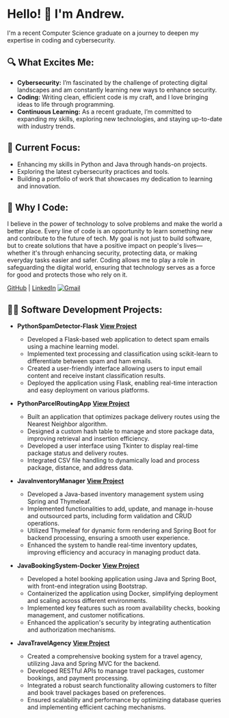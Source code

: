<h1>Hello! 👋 I'm Andrew.</h1>

<p>I'm a recent Computer Science graduate on a journey to deepen my expertise in coding and cybersecurity.</p>

<h2>🔍 What Excites Me:</h2>
<ul>
  <li><b>Cybersecurity:</b> I’m fascinated by the challenge of protecting digital landscapes and am constantly learning new ways to enhance security.</li>
  <li><b>Coding:</b> Writing clean, efficient code is my craft, and I love bringing ideas to life through programming.</li>
  <li><b>Continuous Learning:</b> As a recent graduate, I’m committed to expanding my skills, exploring new technologies, and staying up-to-date with industry trends.</li>
</ul>

<h2>🚀 Current Focus:</h2>
<ul>
  <li>Enhancing my skills in Python and Java through hands-on projects.</li>
  <li>Exploring the latest cybersecurity practices and tools.</li>
  <li>Building a portfolio of work that showcases my dedication to learning and innovation.</li>
</ul>

<h2>🌟 Why I Code:</h2>
<p>I believe in the power of technology to solve problems and make the world a better place. Every line of code is an opportunity to learn something new and contribute to the future of tech. My goal is not just to build software, but to create solutions that have a positive impact on people's lives—whether it's through enhancing security, protecting data, or making everyday tasks easier and safer. Coding allows me to play a role in safeguarding the digital world, ensuring that technology serves as a force for good and protects those who rely on it.</p>


<a href="https://github.com/Ash-Andrew">GitHub</a> | 
<a href="https://www.linkedin.com/in/andrew-ashbaker-a2a954244/">LinkedIn</a>
<a href="mailto:andrewashbaker94@gmail.com">
  <img src="https://img.icons8.com/color/48/000000/gmail.png" alt="Gmail">
</a>

<h2>👨‍💻 Software Development Projects:</h2>

- **PythonSpamDetector-Flask**
**[View Project](https://github.com/Ash-Andrew/Spam-Email-Detection/tree/main/SpamDetection)**
  - Developed a Flask-based web application to detect spam emails using a machine learning model.
  - Implemented text processing and classification using scikit-learn to differentiate between spam and ham emails.
  - Created a user-friendly interface allowing users to input email content and receive instant classification results.
  - Deployed the application using Flask, enabling real-time interaction and easy deployment on various platforms.

- **PythonParcelRoutingApp**
**[View Project](https://github.com/Ash-Andrew/Package-Delivery.git)**
  - Built an application that optimizes package delivery routes using the Nearest Neighbor algorithm.
  - Designed a custom hash table to manage and store package data, improving retrieval and insertion efficiency.
  - Developed a user interface using Tkinter to display real-time package status and delivery routes.
  - Integrated CSV file handling to dynamically load and process package, distance, and address data.

- **JavaInventoryManager**
**[View Project](https://github.com/Ash-Andrew/Keyboard-Store-Page.git)**
  - Developed a Java-based inventory management system using Spring and Thymeleaf.
  - Implemented functionalities to add, update, and manage in-house and outsourced parts, including form validation and CRUD operations.
  - Utilized Thymeleaf for dynamic form rendering and Spring Boot for backend processing, ensuring a smooth user experience.
  - Enhanced the system to handle real-time inventory updates, improving efficiency and accuracy in managing product data.

- **JavaBookingSystem-Docker**
**[View Project](https://github.com/Ash-Andrew/Software-Applications-Using-Cloud-Services)**
  - Developed a hotel booking application using Java and Spring Boot, with front-end integration using Bootstrap.
  - Containerized the application using Docker, simplifying deployment and scaling across different environments.
  - Implemented key features such as room availability checks, booking management, and customer notifications.
  - Enhanced the application's security by integrating authentication and authorization mechanisms.

- **JavaTravelAgency**
**[View Project](https://github.com/Ash-Andrew/Backend-Frameworks)**
  - Created a comprehensive booking system for a travel agency, utilizing Java and Spring MVC for the backend.
  - Developed RESTful APIs to manage travel packages, customer bookings, and payment processing.
  - Integrated a robust search functionality allowing customers to filter and book travel packages based on preferences.
  - Ensured scalability and performance by optimizing database queries and implementing efficient caching mechanisms.
